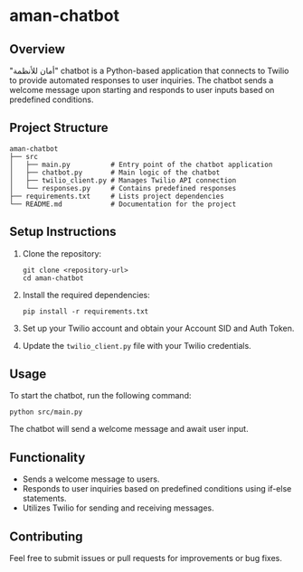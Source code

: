 # aman-chatbot

## Overview
"أمان للأنظمة" chatbot is a Python-based application that connects to Twilio to provide automated responses to user inquiries. The chatbot sends a welcome message upon starting and responds to user inputs based on predefined conditions.

## Project Structure
```
aman-chatbot
├── src
│   ├── main.py          # Entry point of the chatbot application
│   ├── chatbot.py       # Main logic of the chatbot
│   ├── twilio_client.py # Manages Twilio API connection
│   └── responses.py     # Contains predefined responses
├── requirements.txt     # Lists project dependencies
└── README.md            # Documentation for the project
```

## Setup Instructions
1. Clone the repository:
   ```
   git clone <repository-url>
   cd aman-chatbot
   ```

2. Install the required dependencies:
   ```
   pip install -r requirements.txt
   ```

3. Set up your Twilio account and obtain your Account SID and Auth Token.

4. Update the `twilio_client.py` file with your Twilio credentials.

## Usage
To start the chatbot, run the following command:
```
python src/main.py
```
The chatbot will send a welcome message and await user input.

## Functionality
- Sends a welcome message to users.
- Responds to user inquiries based on predefined conditions using if-else statements.
- Utilizes Twilio for sending and receiving messages.

## Contributing
Feel free to submit issues or pull requests for improvements or bug fixes.